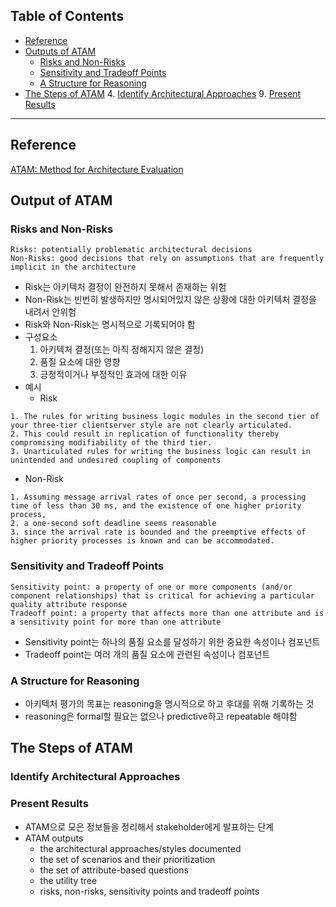 ## Table of Contents
- [Reference](#reference)
- [Outputs of ATAM](#output-of-atam)
  - [Risks and Non-Risks](#risks-and-non-risks)
  - [Sensitivity and Tradeoff Points](#sensitivity-and-tradeoff-points)
  - [A Structure for Reasoning](#a-structure-for-reasoning)
- [The Steps of ATAM](#the-steps-of-atam)
  4. [Identify Architectural Approaches](#identify-architectural-approaches)
  9. [Present Results](#present-results)
---

## Reference
[ATAM: Method for Architecture Evaluation](https://resources.sei.cmu.edu/asset_files/TechnicalReport/2000_005_001_13706.pdf)

## Output of ATAM
### Risks and Non-Risks
```
Risks: potentially problematic architectural decisions
Non-Risks: good decisions that rely on assumptions that are frequently implicit in the architecture
```
- Risk는 아키텍처 결정이 완전하지 못해서 존재하는 위험
- Non-Risk는 빈번히 발생하지만 명시되어있지 않은 상황에 대한 아키텍처 결정을 내려서 안위험 
- Risk와 Non-Risk는 명시적으로 기록되어야 함
- 구성요소
  1. 아키텍처 결정(또는 아직 정해지지 않은 결정)
  2. 품질 요소에 대한 영향
  3. 긍정적이거나 부정적인 효과에 대한 이유
- 예시
  - Risk
```
1. The rules for writing business logic modules in the second tier of your three-tier clientserver style are not clearly articulated.
2. This could result in replication of functionality thereby compromising modifiability of the third tier.
3. Unarticulated rules for writing the business logic can result in unintended and undesired coupling of components
```
  - Non-Risk
```
1. Assuming message arrival rates of once per second, a processing time of less than 30 ms, and the existence of one higher priority process,
2. a one-second soft deadline seems reasonable
3. since the arrival rate is bounded and the preemptive effects of higher priority processes is known and can be accommodated.
```

### Sensitivity and Tradeoff Points
```
Sensitivity point: a property of one or more components (and/or component relationships) that is critical for achieving a particular quality attribute response
Tradeoff point: a property that affects more than one attribute and is a sensitivity point for more than one attribute
```
- Sensitivity point는 하나의 품질 요소를 달성하기 위한 중요한 속성이나 컴포넌트
- Tradeoff point는 여러 개의 품질 요소에 관련된 속성이나 컴포넌트

### A Structure for Reasoning
- 아키텍처 평가의 목표는 reasoning을 명시적으로 하고 후대를 위해 기록하는 것
- reasoning은 formal할 필요는 없으나 predictive하고 repeatable 해야함

## The Steps of ATAM
### Identify Architectural Approaches

### Present Results
- ATAM으로 모은 정보들을 정리해서 stakeholder에게 발표하는 단계
- ATAM outputs
  - the architectural approaches/styles documented
  - the set of scenarios and their prioritization
  - the set of attribute-based questions 
  - the utility tree
  - risks, non-risks, sensitivity points and tradeoff points
